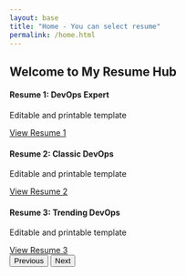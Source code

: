 ```yaml
---
layout: base
title: "Home - You can select resume"
permalink: /home.html
---
```


<div class="container mt-5">
    <h2>Welcome to My Resume Hub</h2>
    <div id="resumeCarousel" class="carousel slide" data-bs-ride="carousel">
        <div class="carousel-inner">
            <div class="carousel-item active">
                <h4>Resume 1: DevOps Expert</h4>
                <p>Editable and printable template</p>
                <a href="resume1.html" class="btn btn-primary">View Resume 1</a>
            </div>
            <div class="carousel-item">
                <h4>Resume 2: Classic DevOps</h4>
                <p>Editable and printable template</p>
                <a href="resume2.html" class="btn btn-primary">View Resume 2</a>
            </div>
            <div class="carousel-item">
                <h4>Resume 3: Trending DevOps</h4>
                <p>Editable and printable template</p>
                <a href="resume3.html" class="btn btn-primary">View Resume 3</a>
            </div>
        </div>
        <button class="carousel-control-prev" type="button" data-bs-target="#resumeCarousel" data-bs-slide="prev">
            <span class="carousel-control-prev-icon" aria-hidden="true"></span>
            <span class="visually-hidden">Previous</span>
        </button>
        <button class="carousel-control-next" type="button" data-bs-target="#resumeCarousel" data-bs-slide="next">
            <span class="carousel-control-next-icon" aria-hidden="true"></span>
            <span class="visually-hidden">Next</span>
        </button>
    </div>
</div>